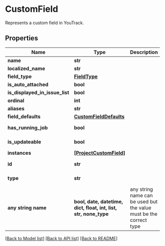 # CustomField

Represents a custom field in YouTrack.

## Properties
Name | Type | Description | Notes
------------ | ------------- | ------------- | -------------
**name** | **str** |  | [optional] 
**localized_name** | **str** |  | [optional] 
**field_type** | [**FieldType**](FieldType.md) |  | [optional] 
**is_auto_attached** | **bool** |  | [optional] 
**is_displayed_in_issue_list** | **bool** |  | [optional] 
**ordinal** | **int** |  | [optional] 
**aliases** | **str** |  | [optional] 
**field_defaults** | [**CustomFieldDefaults**](CustomFieldDefaults.md) |  | [optional] 
**has_running_job** | **bool** |  | [optional] [readonly] 
**is_updateable** | **bool** |  | [optional] [readonly] 
**instances** | [**[ProjectCustomField]**](ProjectCustomField.md) |  | [optional] 
**id** | **str** |  | [optional] [readonly] 
**type** | **str** |  | [optional] [readonly] 
**any string name** | **bool, date, datetime, dict, float, int, list, str, none_type** | any string name can be used but the value must be the correct type | [optional]

[[Back to Model list]](../README.md#documentation-for-models) [[Back to API list]](../README.md#documentation-for-api-endpoints) [[Back to README]](../README.md)


